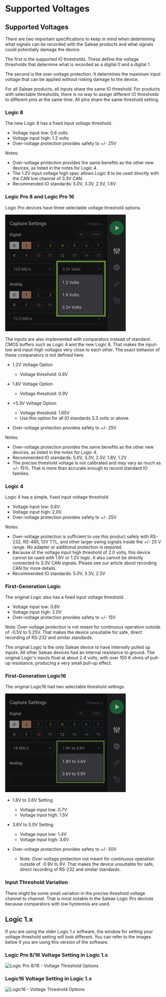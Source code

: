# Supported Voltages

## Supported Voltages

There are two important specifications to keep in mind when determining what signals can be recorded with the Saleae products and what signals could potentially damage the device.

The first is the supported IO thresholds. These define the voltage thresholds that determine what is recorded as a digital 0 and a digital 1.

The second is the over-voltage protection. It determines the maximum input voltage that can be applied without risking damage to the device.

For all Saleae products, all inputs share the same IO threshold. For products with selectable thresholds, there is no way to assign different IO thresholds to different pins at the same time. All pins share the same threshold setting.

### **Logic 8**

The new Logic 8 has a fixed input voltage threshold.

* Voltage input low: 0.6 volts
* Voltage input high: 1.2 volts
* Over-voltage protection provides safety to +/- 25V

Notes:

* Over-voltage protection provides the same benefits as the other new devices, as listed in the notes for Logic 4.
* The 1.2V input voltage high spec allows Logic 8 to be used directly with the CAN low channel of 3.3V CAN.
* Recommended IO standards: 5.0V, 3.3V, 2.5V, 1.8V

### **Logic Pro 8 and Logic Pro 16**

Logic Pro devices have three selectable voltage threshold options.

![Logic Pro 8/16 - Voltage Threshold Setting in the Logic 2 software](../.gitbook/assets/screen-shot-2020-09-03-at-3.58.18-pm%20%281%29.png)

The inputs are also implemented with comparators instead of standard CMOS buffers such as Logic 4 and the new Logic 8. That makes the input-low and input-high voltages very close to each other. The exact behavior of these comparators is not defined here.

* 1.2V Voltage Option

  * Voltage threshold: 0.6V

* 1.8V Voltage Option

  * Voltage threshold: 0.9V

* +3.3V Voltage Option

  * Voltage threshold: 1.65V
  * Use this option for all IO standards 3.3 volts or above.

* Over-voltage protection provides safety to +/- 25V

Notes:

* Over-voltage protection provides the same benefits as the other new devices, as listed in the notes for Logic 4.
* Recommended IO standards: 5.0V, 3.3V, 2.5V, 1.8V, 1.2V
* The precise threshold voltage is not calibrated and may vary as much as +/- 15%. That is more than accurate enough to record standard IO families.

### **Logic 4**

Logic 4 has a simple, fixed input voltage threshold.

* Voltage input low: 0.8V
* Voltage input high: 2.0V
* Over-voltage protection provides safety to +/- 25V

Notes:

* Over-voltage protection is sufficient to use this product safely with RS-232, RS-485, 12V TTL, and other larger swing signals inside the +/- 25 V range. No adapter or additional protection is required.
* Because of the voltage input high threshold of 2.0 volts, this device cannot be used with 1.8V or 1.2V logic. It also cannot be directly connected to 3.3V CAN signals. Please see our article about recording CAN for more details.
* Recommended IO standards: 5.0V, 3.3V, 2.5V

### **First-Generation Logic**

The original Logic also has a fixed input voltage threshold.

* Voltage input low: 0.8V
* Voltage input high: 2.0V
* Over-voltage protection provides safety to +/- 15V

Note: Over-voltage protection is not meant for continuous operation outside of -0.5V to 5.25V. That makes the device unsuitable for safe, direct recording of RS-232 and similar standards.

The original Logic is the only Saleae device to have internally pulled up inputs. All other Saleae devices had an internal resistance to ground. The original Logic's inputs float at about 2.4 volts, with over 100 K ohms of pull-up resistance, producing a very small pull-up effect.

### **First-Generation Logic16**

The original Logic16 had two selectable threshold settings.

![Logic16 - Voltage Threshold Setting in the Logic 2 software](../.gitbook/assets/screen-shot-2020-09-03-at-4.02.48-pm.png)

* 1.8V to 3.6V Setting

  * Voltage input low: 0.7V
  * Voltage input high: 1.5V 

* 3.6V to 5.0V Setting

  * Voltage input low: 1.4V
  * Voltage input high: 3.6V

* Over-voltage protection provides safety to +/- 50V
  * Note: Over-voltage protection not meant for continuous operation outside of -0.9V to 6V. That makes the device unsuitable for safe, direct recording of RS-232 and similar standards.

### **Input Threshold Variation**

There might be some small variation in the precise threshold voltage channel to channel. That is most notable in the Saleae Logic Pro devices because comparators with low hysteresis are used.



## Logic 1.x

If you are using the older Logic 1.x software, the window for setting your voltage threshold setting will look different. You can refer to the images below if you are using this version of the software.

### Logic Pro 8/16 Voltage Setting in Logic 1.x

![Logic Pro 8/16 - Voltage Threshold Options](../.gitbook/assets/logicpro16.png)

### Logic16 Voltage Setting in Logic 1.x

![Logic16 - Voltage Threshold Options](../.gitbook/assets/logic16.png)



